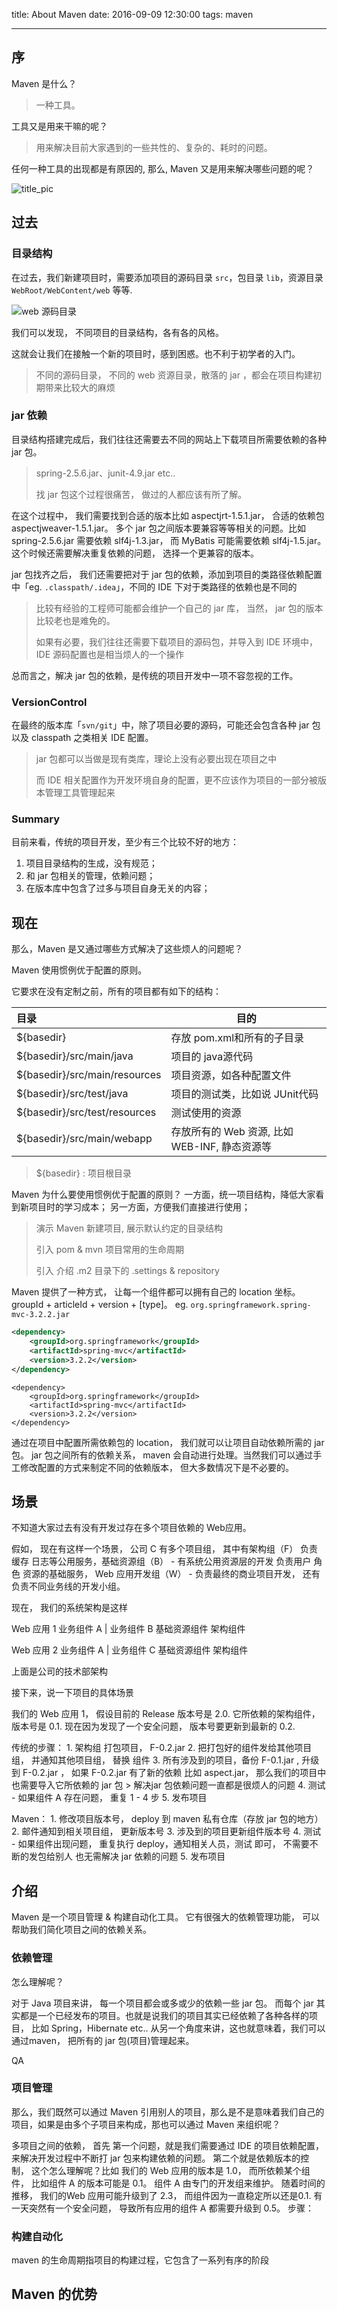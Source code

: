 title: About Maven
date: 2016-09-09 12:30:00
tags: maven

---

## 序

Maven 是什么？ 

>  一种工具。 

工具又是用来干嘛的呢？

>  用来解决目前大家遇到的一些共性的、复杂的、耗时的问题。

任何一种工具的出现都是有原因的, 那么, Maven 又是用来解决哪些问题的呢？



![title_pic](http://7xjzby.com1.z0.glb.clouddn.com/menu-restaurant-vintage-tab.jpg)

<!-- more -->

## 过去

### 目录结构

在过去，我们新建项目时，需要添加项目的源码目录 `src`，包目录 `lib`，资源目录 `WebRoot/WebContent/web` 等等.

![web 源码目录](http://7xjzby.com1.z0.glb.clouddn.com/blog_maven_intro_web_src_dir.png)

我们可以发现， 不同项目的目录结构，各有各的风格。

这就会让我们在接触一个新的项目时，感到困惑。也不利于初学者的入门。

> 不同的源码目录， 不同的 web 资源目录，散落的 jar ，都会在项目构建初期带来比较大的麻烦

### jar 依赖

目录结构搭建完成后，我们往往还需要去不同的网站上下载项目所需要依赖的各种 jar 包。

>  spring-2.5.6.jar、junit-4.9.jar etc..
>
>  找 jar 包这个过程很痛苦， 做过的人都应该有所了解。 

在这个过程中， 我们需要找到合适的版本比如 aspectjrt-1.5.1.jar， 合适的依赖包 aspectjweaver-1.5.1.jar。
多个 jar 包之间版本要兼容等等相关的问题。比如 spring-2.5.6.jar 需要依赖 slf4j-1.3.jar， 而 MyBatis 可能需要依赖 slf4j-1.5.jar。这个时候还需要解决重复依赖的问题， 选择一个更兼容的版本。

jar 包找齐之后， 我们还需要把对于 jar 包的依赖，添加到项目的类路径依赖配置中「eg. `.classpath/.idea`」，不同的 IDE 下对于类路径的依赖也是不同的

> 比较有经验的工程师可能都会维护一个自己的 jar 库， 当然， jar 包的版本比较老也是难免的。
>
> 如果有必要，我们往往还需要下载项目的源码包，并导入到 IDE 环境中，IDE 源码配置也是相当烦人的一个操作

总而言之，解决 jar 包的依赖，是传统的项目开发中一项不容忽视的工作。

### VersionControl

在最终的版本库「`svn/git`」中，除了项目必要的源码，可能还会包含各种 jar 包以及 classpath 之类相关 IDE 配置。

> jar 包都可以当做是现有类库，理论上没有必要出现在项目之中
>
> 而 IDE 相关配置作为开发环境自身的配置，更不应该作为项目的一部分被版本管理工具管理起来

### Summary

目前来看，传统的项目开发，至少有三个比较不好的地方：

1. 项目目录结构的生成，没有规范；
2. 和 jar 包相关的管理，依赖问题；
3. 在版本库中包含了过多与项目自身无关的内容；

## 现在

那么，Maven 是又通过哪些方式解决了这些烦人的问题呢？

Maven 使用惯例优于配置的原则。

它要求在没有定制之前，所有的项目都有如下的结构： 

| 目录                            | 目的                              |
| :---------------------------- | ------------------------------- |
| ${basedir}                    | 存放 pom.xml和所有的子目录               |
| ${basedir}/src/main/java      | 项目的 java源代码                     |
| ${basedir}/src/main/resources | 项目资源，如各种配置文件                    |
| ${basedir}/src/test/java      | 项目的测试类，比如说 JUnit代码              |
| ${basedir}/src/test/resources | 测试使用的资源                         |
| ${basedir}/src/main/webapp    | 存放所有的 Web 资源, 比如 WEB-INF, 静态资源等 |

> ${basedir} : 项目根目录

Maven 为什么要使用惯例优于配置的原则？
一方面，统一项目结构，降低大家看到新项目时的学习成本；
另一方面，方便我们直接进行使用；

> 演示 Maven 新建项目, 展示默认约定的目录结构
>
> 引入 pom & mvn 项目常用的生命周期
>
> 引入 介绍 .m2 目录下的 .settings & repository



Maven 提供了一种方式， 让每一个组件都可以拥有自己的 location 坐标。
groupId + articleId + version + [type]。
eg.  `org.springframework.spring-mvc-3.2.2.jar`

```xml
<dependency>
    <groupId>org.springframework</groupId>
    <artifactId>spring-mvc</artifactId>
    <version>3.2.2</version>
</dependency>
```
    <dependency>
        <groupId>org.springframework</groupId>
        <artifactId>spring-mvc</artifactId>
        <version>3.2.2</version>
    </dependency>


通过在项目中配置所需依赖包的 location， 我们就可以让项目自动依赖所需的 jar 包。
jar 包之间所有的依赖关系， maven 会自动进行处理。当然我们可以通过手工修改配置的方式来制定不同的依赖版本， 但大多数情况下是不必要的。 


## 场景

不知道大家过去有没有开发过存在多个项目依赖的 Web应用。 

假如， 现在有这样一个场景， 公司 C 有多个项目组， 其中有架构组（F） 负责缓存 日志等公用服务，基础资源组（B） - 有系统公用资源层的开发 负责用户 角色 资源的基础服务， Web 应用开发组（W） - 负责最终的商业项目开发， 还有负责不同业务线的开发小组。 

现在， 我们的系统架构是这样

Web 应用 1
业务组件 A | 业务组件 B 
基础资源组件 
架构组件


Web 应用 2
业务组件 A | 业务组件 C
基础资源组件 
架构组件

上面是公司的技术部架构

接下来，说一下项目的具体场景

我们的 Web 应用 1， 假设目前的  Release 版本号是 2.0.   它所依赖的架构组件， 版本号是 0.1. 
现在因为发现了一个安全问题， 版本号要更新到最新的  0.2.

传统的步骤：
	1. 架构组 打包项目， F-0.2.jar
	2. 把打包好的组件发给其他项目组， 并通知其他项目组， 替换 组件
	3. 所有涉及到的项目，备份 F-0.1.jar , 升级到 F-0.2.jar ， 如果 F-0.2.jar 有了新的依赖 比如 aspect.jar， 那么我们的项目中也需要导入它所依赖的 jar 包
	> 解决jar 包依赖问题一直都是很烦人的问题
	4. 测试 - 如果组件 A 存在问题， 重复 1 - 4 步
	5. 发布项目

Maven：
	1. 修改项目版本号， deploy 到 maven 私有仓库（存放 jar 包的地方）
	2. 邮件通知到相关项目组， 更新版本号
	3. 涉及到的项目更新组件版本号
	4. 测试 - 如果组件出现问题， 重复执行  deploy，通知相关人员，测试 即可， 不需要不断的发包给别人 也无需解决 jar 依赖的问题
	5. 发布项目


## 介绍

Maven 是一个项目管理 & 构建自动化工具。
它有很强大的依赖管理功能， 可以帮助我们简化项目之间的依赖关系。


### 依赖管理 

怎么理解呢？

对于 Java 项目来讲， 每一个项目都会或多或少的依赖一些 jar 包。 
而每个 jar 其实都是一个已经发布的项目。也就是说我们的项目其实已经依赖了各种各样的项目， 比如 Spring，Hibernate etc.. 
从另一个角度来讲，这也就意味着，我们可以通过maven， 把所有的 jar 包(项目)管理起来。

QA


### 项目管理

那么，我们既然可以通过 Maven 引用别人的项目，那么是不是意味着我们自己的项目，如果是由多个子项目来构成，那也可以通过 Maven 来组织呢？


多项目之间的依赖， 首先 第一个问题，就是我们需要通过 IDE 的项目依赖配置， 来解决开发过程中不断打 jar 包来构建依赖的问题。
第二个就是依赖版本的控制， 这个怎么理解呢？比如 我们的 Web 应用的版本是 1.0， 而所依赖某个组件， 比如组件 A 的版本可能是 0.1。 组件 A 由专门的开发组来维护。 
随着时间的推移， 我们的Web 应用可能升级到了 2.3， 而组件因为一直稳定所以还是0.1.  有一天突然有一个安全问题， 导致所有应用的组件 A 都需要升级到 0.5。
步骤：
​	






### 构建自动化

> 

maven 的生命周期指项目的构建过程，它包含了一系列有序的阶段


## Maven 的优势

